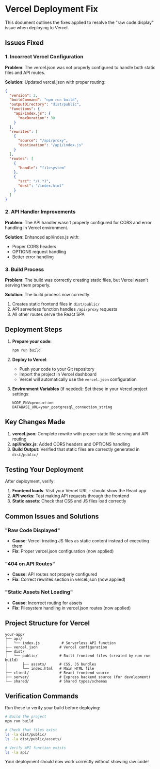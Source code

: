 # Vercel Deployment Fix

This document outlines the fixes applied to resolve the "raw code display" issue when deploying to Vercel.

## Issues Fixed

### 1. Incorrect Vercel Configuration
**Problem**: The vercel.json was not properly configured to handle both static files and API routes.

**Solution**: Updated vercel.json with proper routing:
```json
{
  "version": 2,
  "buildCommand": "npm run build",
  "outputDirectory": "dist/public",
  "functions": {
    "api/index.js": {
      "maxDuration": 30
    }
  },
  "rewrites": [
    {
      "source": "/api/proxy",
      "destination": "/api/index.js"
    }
  ],
  "routes": [
    {
      "handle": "filesystem"
    },
    {
      "src": "/(.*)",
      "dest": "/index.html"
    }
  ]
}
```

### 2. API Handler Improvements
**Problem**: The API handler wasn't properly configured for CORS and error handling in Vercel environment.

**Solution**: Enhanced api/index.js with:
- Proper CORS headers
- OPTIONS request handling
- Better error handling

### 3. Build Process
**Problem**: The build was correctly creating static files, but Vercel wasn't serving them properly.

**Solution**: The build process now correctly:
1. Creates static frontend files in `dist/public/`
2. API serverless function handles `/api/proxy` requests
3. All other routes serve the React SPA

## Deployment Steps

1. **Prepare your code**:
   ```bash
   npm run build
   ```

2. **Deploy to Vercel**:
   - Push your code to your Git repository
   - Import the project in Vercel dashboard
   - Vercel will automatically use the `vercel.json` configuration

3. **Environment Variables** (if needed):
   Set these in your Vercel project settings:
   ```
   NODE_ENV=production
   DATABASE_URL=your_postgresql_connection_string
   ```

## Key Changes Made

1. **vercel.json**: Complete rewrite with proper static file serving and API routing
2. **api/index.js**: Added CORS headers and OPTIONS handling
3. **Build Output**: Verified that static files are correctly generated in `dist/public/`

## Testing Your Deployment

After deployment, verify:
1. **Frontend loads**: Visit your Vercel URL - should show the React app
2. **API works**: Test making API requests through the frontend
3. **Static assets**: Check that CSS and JS files load correctly

## Common Issues and Solutions

### "Raw Code Displayed"
- **Cause**: Vercel treating JS files as static content instead of executing them
- **Fix**: Proper vercel.json configuration (now applied)

### "404 on API Routes"
- **Cause**: API routes not properly configured
- **Fix**: Correct rewrites section in vercel.json (now applied)

### "Static Assets Not Loading"
- **Cause**: Incorrect routing for assets
- **Fix**: Filesystem handling in vercel.json routes (now applied)

## Project Structure for Vercel

```
your-app/
├── api/
│   └── index.js          # Serverless API function
├── vercel.json          # Vercel configuration
├── dist/
│   └── public/          # Built frontend files (created by npm run build)
│       ├── assets/      # CSS, JS bundles
│       └── index.html   # Main HTML file
├── client/              # React frontend source
├── server/              # Express backend source (for development)
└── shared/              # Shared types/schemas
```

## Verification Commands

Run these to verify your build before deploying:

```bash
# Build the project
npm run build

# Check that files exist
ls -la dist/public/
ls -la dist/public/assets/

# Verify API function exists
ls -la api/
```

Your deployment should now work correctly without showing raw code!